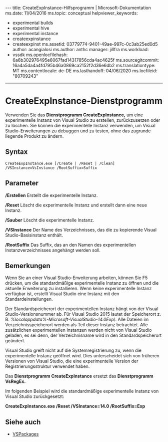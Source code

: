 ﻿﻿---
title: CreateExpInstance-Hilfsprogramm | Microsoft-Dokumentation
ms.date: 11/04/2016
ms.topic: conceptual
helpviewer_keywords:
- experimental builds
- experimental hive
- experimental instance
- createexpinstance
- createexpinst
ms.assetid: 03779774-9401-49ae-997c-0c3ab25ed0d5
author: acangialosi
ms.author: anthc
manager: jillfra
ms.workload:
- vssdk
ms.openlocfilehash: 6a6b302976495e6067fad14317856cda4ac4625f
ms.sourcegitcommit: 16a4a5da4a4fd795b46a0869ca2152f2d36e6db2
ms.translationtype: MT
ms.contentlocale: de-DE
ms.lasthandoff: 04/06/2020
ms.locfileid: "80709243"
---
# <a name="createexpinstance-utility"></a>CreateExpInstance-Dienstprogramm
Verwenden Sie das **Dienstprogramm CreateExpInstance,** um eine experimentelle Instanz von Visual Studio zu erstellen, zurückzusetzen oder zu löschen. Sie können die experimentelle Instanz verwenden, um Visual Studio-Erweiterungen zu debuggen und zu testen, ohne das zugrunde liegende Produkt zu ändern.

## <a name="syntax"></a>Syntax

```
CreateExpInstance.exe [/Create | /Reset | /Clean] /VSInstance=VsInstance /RootSuffix=Suffix
```

## <a name="parameters"></a>Parameter
 **/Erstellen** Erstellt die experimentelle Instanz.

 **/Reset** Löscht die experimentelle Instanz und erstellt dann eine neue Instanz.

 **/Sauber** Löscht die experimentelle Instanz.

 **/VSInstance** Der Name des Verzeichnisses, das die zu kopierende Visual Studio-Basisinstanz enthält.

 **/RootSuffix** Das Suffix, das an den Namen des experimentellen Instanzverzeichnisses angehängt werden soll.

## <a name="remarks"></a>Bemerkungen
 Wenn Sie an einer Visual Studio-Erweiterung arbeiten, können Sie F5 drücken, um die standardmäßige experimentelle Instanz zu öffnen und die aktuelle Erweiterung zu installieren. Wenn keine experimentelle Instanz verfügbar ist, erstellt Visual Studio eine Instanz mit den Standardeinstellungen.

 Der Standardspeicherort der experimentellen Instanz hängt von der Visual Studio-Versionsnummer ab. Für Visual Studio 2015 lautet der Speicherort z. B. *%localappdata%-Microsoft-VisualStudio-14.0Exp\\*. Alle Dateien im Verzeichnisspeicherort werden als Teil dieser Instanz betrachtet. Alle zusätzlichen experimentellen Instanzen werden nicht von Visual Studio geladen, es sei denn, der Verzeichnisname wird in den Standardspeicherort geändert.

 Visual Studio greift nicht auf die Systemregistrierung zu, wenn die experimentelle Instanz geöffnet wird. Dies unterscheidet sich von früheren Versionen von Visual Studio, die eine experimentelle Version der Registrierungsstruktur verwendet haben.

 Das **Dienstprogramm CreateExpInstance** ersetzt das **Dienstprogramm VsRegEx.**

 Im folgenden Beispiel wird die standardmäßige experimentelle Instanz von Visual Studio zurückgesetzt:

 **CreateExpInstance.exe /Reset /VSInstance=14.0 /RootSuffix=Exp**

## <a name="see-also"></a>Siehe auch
- [VSPackages](../../extensibility/internals/vspackages.md)
